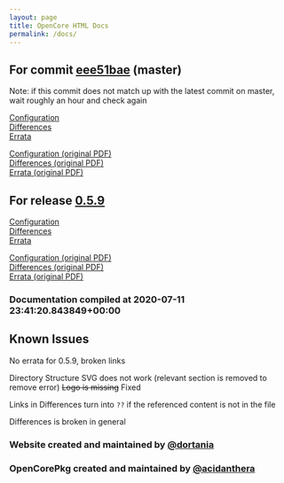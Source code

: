 ```yaml
---
layout: page
title: OpenCore HTML Docs
permalink: /docs/
---
```

## For commit [eee51bae](https://github.com/acidanthera/OpenCorePkg/tree/eee51bae932b5a366351e994ea2a1909c46c3ebf) (master)

Note: if this commit does not match up with the latest commit on master, wait roughly an hour and check again

[Configuration](latest/Configuration.html)
<br>
[Differences](latest/Differences.html)
<br>
[Errata](latest/Errata.html)

[Configuration (original PDF)](https://github.com/acidanthera/OpenCorePkg/blob/eee51bae932b5a366351e994ea2a1909c46c3ebf/Docs/Configuration.pdf)
<br>
[Differences (original PDF)](https://github.com/acidanthera/OpenCorePkg/blob/eee51bae932b5a366351e994ea2a1909c46c3ebf/Docs/Differences/Differences.pdf)
<br>
[Errata (original PDF)](https://github.com/acidanthera/OpenCorePkg/blob/eee51bae932b5a366351e994ea2a1909c46c3ebf/Docs/Errata/Errata.pdf)

## For release [0.5.9](https://github.com/acidanthera/OpenCorePkg/tree/0.5.9)

[Configuration](release/Configuration.html)
<br>
[Differences](release/Differences.html)
<br>
[Errata](release/Errata.html)

[Configuration (original PDF)](https://github.com/acidanthera/OpenCorePkg/blob/0.5.9/Docs/Configuration.pdf)
<br>
[Differences (original PDF)](https://github.com/acidanthera/OpenCorePkg/blob/0.5.9/Docs/Differences/Differences.pdf)
<br>
[Errata (original PDF)](https://github.com/acidanthera/OpenCorePkg/blob/0.5.9/Docs/Errata/Errata.pdf)

### Documentation compiled at 2020-07-11 23:41:20.843849+00:00

## Known Issues

No errata for 0.5.9, broken links

Directory Structure SVG does not work (relevant section is removed to remove error)
~~Logo is missing~~ Fixed

Links in Differences turn into `??` if the referenced content is not in the file

Differences is broken in general

### Website created and maintained by [@dortania](https://github.com/dortania)

### OpenCorePkg created and maintained by [@acidanthera](https://github.com/acidanthera)
